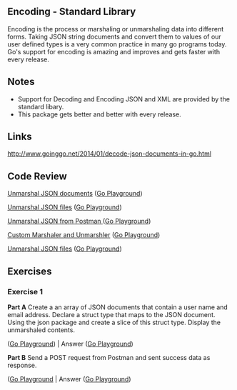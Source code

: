 ## Encoding - Standard Library

Encoding is the process or marshaling or unmarshaling data into different forms. Taking JSON string documents and convert them to values of our user defined types is a very common practice in many go programs today. Go's support for encoding is amazing and improves and gets faster with every release.

## Notes

* Support for Decoding and Encoding JSON and XML are provided by the standard libary.
* This package gets better and better with every release.

## Links

http://www.goinggo.net/2014/01/decode-json-documents-in-go.html

## Code Review

[Unmarshal JSON documents](example1/example1.go) ([Go Playground](https://play.golang.org/p/AYZyeNHDoD))

[Unmarshal JSON files](example2/example2.go) ([Go Playground](https://play.golang.org/p/pjLnUZOwgj))

[Unmarshal JSON from Postman ](example3/example3.go) ([Go Playground](https://play.golang.org/p/907b4IH3NE))

[Custom Marshaler and Unmarshler](example4/example4.go) ([Go Playground](http://play.golang.org/p/IIz0WiuP4Q))

[Unmarshal JSON files](example5/example5.go) ([Go Playground](https://play.golang.org/p/Dmplcr-Z53))

## Exercises

### Exercise 1

**Part A** Create a an array of JSON documents that contain a user name and email address. Declare a struct type that maps to the JSON document. Using the json package and create a slice of this struct type. Display the unmarshaled contents.

([Go Playground](https://play.golang.org/p/c7PUd1vNEI)) |
 Answer ([Go Playground](https://play.golang.org/p/JXn1yQK5U-))

 **Part B** Send a POST request from Postman and sent success data as response.

 ([Go Playground](https://play.golang.org/p/rA2rdCJSVz) |
	Answer ([Go Playground](https://play.golang.org/p/HQiImWUw86))
